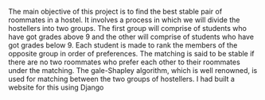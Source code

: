 The main objective of this project is to find the best stable pair of roommates in a hostel.
It involves a process in which we will divide the hostellers into two groups. 
The first group will comprise of students who have got grades above 9 and the other will comprise of students who have got grades below 9.
Each student is made to rank the members of the opposite group in order of preferences. The matching is said to be stable if there are no two roommates who prefer each other to their roommates under the matching. The gale-Shapley algorithm, which is well renowned, is used for matching between the two groups of hostellers.
I had built a website for this using Django
